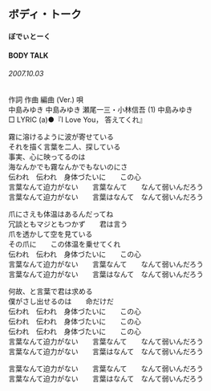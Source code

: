 ## ボディ・トーク
#### ぼでぃとーく
#### BODY TALK
###### 2007.10.03


作詞  作曲  編曲 (Ver.)   唄   
中島みゆき   中島みゆき   瀬尾一三・小林信吾 (1) 中島みゆき   
□ LYRIC (a)●『I Love You， 答えてくれ』   

霧に溶けるように波が寄せている   
それを描く言葉を二人、探している   
事実、心に映ってるのは   
海なんかでも霧なんかでもないのにさ   
伝われ　伝われ　身体づたいに　　この心   
言葉なんて迫力がない　　言葉なんて　　なんて弱いんだろう   
言葉なんて迫力がない　　言葉はなんて　なんて弱いんだろう   
   
爪にさえも体温はあるんだってね   
冗談ともマジともつかず　　君は言う   
爪を透かして空を見ている   
その爪に　　この体温を乗せてくれ   
伝われ　伝われ　身体づたいに　　この心   
言葉なんて迫力がない　　言葉なんて　　なんて弱いんだろう   
言葉なんて迫力がない　　言葉はなんて　なんて弱いんだろう   
   
何故、と言葉で君は求める   
僕がさし出せるのは　　命だけだ   
伝われ　伝われ　身体づたいに　　この心   
伝われ　伝われ　身体づたいに　　この心   
伝われ　伝われ　身体づたいに　　この心   
言葉なんて迫力がない　　言葉なんて　　なんて弱いんだろう   
言葉なんて迫力がない　　言葉はなんて　なんて弱いんだろう   
   
言葉なんて迫力がない　　言葉なんて　　なんて弱いんだろう   
言葉なんて迫力がない　　言葉はなんて　なんて弱いんだろう   